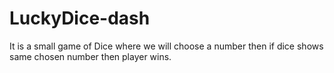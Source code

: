 # LuckyDice-dash
It is a small game of Dice where we will choose a number then if dice shows same chosen number then player wins. 
